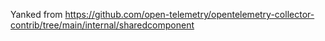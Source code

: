 Yanked from https://github.com/open-telemetry/opentelemetry-collector-contrib/tree/main/internal/sharedcomponent